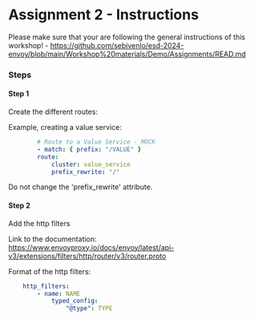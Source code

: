 # Assignment 2 - Instructions

Please make sure that your are following the general instructions of this workshop! - https://github.com/sebivenlo/esd-2024-envoy/blob/main/Workshop%20materials/Demo/Assignments/READ.md

### Steps

#### Step 1
Create the different routes:

Example, creating a value service:
```yaml
        # Route to a Value Service - MOCK
        - match: { prefix: "/VALUE" }
        route: 
            cluster: value_service
            prefix_rewrite: "/"
```
Do not change the 'prefix_rewrite' attribute.
#### Step 2
Add the http filters

Link to the documentation: https://www.envoyproxy.io/docs/envoy/latest/api-v3/extensions/filters/http/router/v3/router.proto

Format of the http filters:
```yaml
    http_filters:
        - name: NAME
            typed_config:
                "@type": TYPE
```